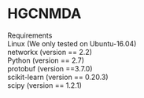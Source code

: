 # HGCNMDA</br>
Requirements   
Linux (We only tested on Ubuntu-16.04)   
networkx (version == 2.2)   
Python (version == 2.7)   
protobuf (version ==3.7.0)   
scikit-learn (version == 0.20.3)   
scipy (version == 1.2.1)   
